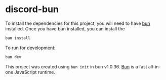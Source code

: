# discord-bun

To install the dependencies for this project, you will need to have [bun](https://bun.sh) installed. Once you have bun installed, you can install the

```bash
bun install
```

To run for development:

```bash
bun dev
```

This project was created using `bun init` in bun v1.0.36. [Bun](https://bun.sh) is a fast all-in-one JavaScript runtime.
